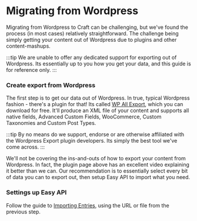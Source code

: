 # Migrating from Wordpress

Migrating from Wordpress to Craft can be challenging, but we've found the process (in most cases) relatively straightforward. The challenge being simply getting your content out of Wordpress due to plugins and other content-mashups.

:::tip
We are unable to offer any dedicated support for exporting out of Wordpress. Its essentially up to you how you get your data, and this guide is for reference only.
:::

### Create export from Wordpress

The first step is to get our data out of Wordpress. In true, typical Wordpress fashion - there's a plugin for that! Its called [WP All Export](https://en-au.wordpress.org/plugins/wp-all-export/), which you can download for free. It'll produce an XML file of your content and supports all native fields, Advanced Custom Fields, WooCommerce, Custom Taxonomies and Custom Post Types.

:::tip
By no means do we support, endorse or are otherwise affiliated with the Wordpress Export plugin developers. Its simply the best tool we've come across.
:::

We'll not be covering the ins-and-outs of how to export your content from Wordpress. In fact, the plugin page above has an excellent video explaining it better than we can. Our recommendation is to essentially select every bit of data you can to export out, then setup Easy API to import what you need.

### Settings up Easy API

Follow the guide to [Importing Entries](importing-entries.md), using the URL or file from the previous step.
